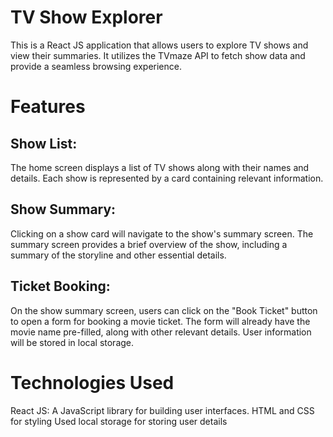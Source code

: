 # TV Show Explorer
This is a React JS application that allows users to explore TV shows and view their summaries. It utilizes the TVmaze API to fetch show data and provide a seamless browsing experience.

# Features
## Show List: 
The home screen displays a list of TV shows along with their names and details. Each show is represented by a card containing relevant information.

## Show Summary: 
Clicking on a show card will navigate to the show's summary screen. The summary screen provides a brief overview of the show, including a summary of the storyline and other essential details.

## Ticket Booking: 
On the show summary screen, users can click on the "Book Ticket" button to open a form for booking a movie ticket. The form will already have the movie name pre-filled, along with other relevant details. User information will be stored in local storage.

# Technologies Used
React JS: A JavaScript library for building user interfaces.
HTML and CSS for styling
Used local storage for storing user details
